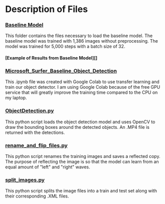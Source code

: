 # Description of Files

### [Baseline Model](https://github.com/knolasco/Microsoft_Object_Detection/tree/main/basline_model/model)
This folder contains the files necessary to load the baseline model. The baseline model was trained with 1,386 images without preprocessing. The model was trained for 5,000 steps with a batch size of 32.

#### [Example of Results from Baseline Model][]

### [Microsoft_Surfer_Baseline_Object_Detection](https://github.com/knolasco/Microsoft_Object_Detection/blob/main/Microsoft_Surfer_Baseline_Object_Detection.ipynb) 
This .ipynb file was created with Google Colab to use transfer learning and train our object detector. I am using Google Colab because of the free GPU service that will greatly improve the training time compared to the CPU on my laptop.

### [ObjectDetection.py](https://github.com/knolasco/Microsoft_Object_Detection/blob/main/ObjectDetection.py)
This python script loads the object detection model and uses OpenCV to draw the bounding boxes around the detected objects. An .MP4 file is returned with the detections.

### [rename_and_flip_files.py](https://github.com/knolasco/Microsoft_Object_Detection/blob/main/rename_and_flip_files.py)
This python script renames the training images and saves a reflected copy. The purpose of reflecting the image is so that the model can learn from an equal amount of "left" and "right" waves.

### [split_images.py](https://github.com/knolasco/Microsoft_Object_Detection/blob/main/split_images.py)
This python script splits the image files into a train and test set along with their corresponding .XML files.

